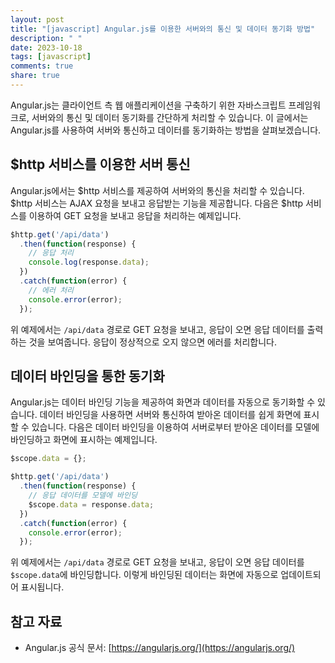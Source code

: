 ```yaml
---
layout: post
title: "[javascript] Angular.js를 이용한 서버와의 통신 및 데이터 동기화 방법"
description: " "
date: 2023-10-18
tags: [javascript]
comments: true
share: true
---
```


Angular.js는 클라이언트 측 웹 애플리케이션을 구축하기 위한 자바스크립트 프레임워크로, 서버와의 통신 및 데이터 동기화를 간단하게 처리할 수 있습니다. 이 글에서는 Angular.js를 사용하여 서버와 통신하고 데이터를 동기화하는 방법을 살펴보겠습니다.

## $http 서비스를 이용한 서버 통신

Angular.js에서는 $http 서비스를 제공하여 서버와의 통신을 처리할 수 있습니다. $http 서비스는 AJAX 요청을 보내고 응답받는 기능을 제공합니다. 다음은 $http 서비스를 이용하여 GET 요청을 보내고 응답을 처리하는 예제입니다.

```javascript
$http.get('/api/data')
  .then(function(response) {
    // 응답 처리
    console.log(response.data);
  })
  .catch(function(error) {
    // 에러 처리
    console.error(error);
  });
```

위 예제에서는 `/api/data` 경로로 GET 요청을 보내고, 응답이 오면 응답 데이터를 출력하는 것을 보여줍니다. 응답이 정상적으로 오지 않으면 에러를 처리합니다.

## 데이터 바인딩을 통한 동기화

Angular.js는 데이터 바인딩 기능을 제공하여 화면과 데이터를 자동으로 동기화할 수 있습니다. 데이터 바인딩을 사용하면 서버와 통신하여 받아온 데이터를 쉽게 화면에 표시할 수 있습니다. 다음은 데이터 바인딩을 이용하여 서버로부터 받아온 데이터를 모델에 바인딩하고 화면에 표시하는 예제입니다.

```javascript
$scope.data = {};

$http.get('/api/data')
  .then(function(response) {
    // 응답 데이터를 모델에 바인딩
    $scope.data = response.data;
  })
  .catch(function(error) {
    console.error(error);
  });
```

위 예제에서는 `/api/data` 경로로 GET 요청을 보내고, 응답이 오면 응답 데이터를 `$scope.data`에 바인딩합니다. 이렇게 바인딩된 데이터는 화면에 자동으로 업데이트되어 표시됩니다.

## 참고 자료

- Angular.js 공식 문서: [https://angularjs.org/](https://angularjs.org/)